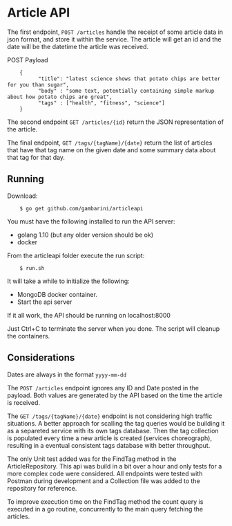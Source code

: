 # Article API

The first endpoint, `POST /articles` handle the receipt of some article data in json format, and store it within the service. The article
will get an id and the date will be the datetime the article was received.

POST Payload
```
    {
          "title": "latest science shows that potato chips are better for you than sugar",
          "body" : "some text, potentially containing simple markup about how potato chips are great",
          "tags" : ["health", "fitness", "science"]
    }
```

The second endpoint `GET /articles/{id}` return the JSON representation of the article.

The final endpoint, `GET /tags/{tagName}/{date}` return the list of articles that have that tag name on the given date and some summary data about that tag for that day.

## Running

Download:

```
    $ go get github.com/gambarini/articleapi
```

You must have the following installed to run the API server:

- golang 1.10 (but any older version should be ok)
- docker

From the articleapi folder execute the run script:

```
    $ run.sh
```

It will take a while to initialize the following:

- MongoDB docker container.
- Start the api server

If it all work, the API should be running on localhost:8000

Just Ctrl+C to terminate the server when you done. The script will cleanup the
containers.

## Considerations

Dates are always in the format `yyyy-mm-dd`

The `POST /articles` endpoint ignores any ID and Date posted in the payload. Both values are
generated by the API based on the time the article is received.

The `GET /tags/{tagName}/{date}` endpoint is not considering high traffic situations. A better
approach for scalling the tag queries would be building it as a separeted service with its own
tags database. Then the tag collection is populated every time a new article is created (services choreograph),
resulting in a eventual consistent tags database with better throughput.

The only Unit test added was for the FindTag method in the ArticleRepository. This api was build in a bit over a hour and
only tests for a more complex code were considered. All endpoints were tested with Postman during development and a Collection
file was added to the repository for reference.

To improve execution time on the FindTag method the count query is executed in a go routine, concurrently to the main query fetching
the articles.